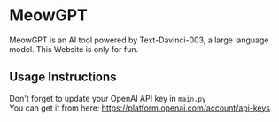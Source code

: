 # MeowGPT
MeowGPT is an AI tool powered by Text-Davinci-003, a large language model. This Website is only for fun.

## Usage Instructions
Don't forget to update your OpenAI API key in `main.py`<br>
You can get it from here: https://platform.openai.com/account/api-keys
